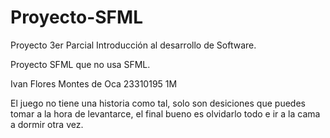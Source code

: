 # Proyecto-SFML
Proyecto 3er Parcial Introducción al desarrollo de Software. 

Proyecto SFML que no usa SFML.

Ivan Flores Montes de Oca
23310195
1M

El juego no tiene una historia como tal, solo son desiciones que puedes tomar a la hora de levantarce, el final bueno es olvidarlo todo e ir a la cama a dormir otra vez.
